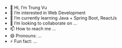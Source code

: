 - 👋 Hi, I’m Trung Vu
- 👀 I’m interested in Web Development
- 🌱 I’m currently learning Java + Spring Boot, ReactJs
- 💞️ I’m looking to collaborate on ...
- 📫 How to reach me ...
- 😄 Pronouns: ...
- ⚡ Fun fact: ...

<!---
trungvuu188/trungvuu188 is a ✨ special ✨ repository because its `README.md` (this file) appears on your GitHub profile.
You can click the Preview link to take a look at your changes.
--->
